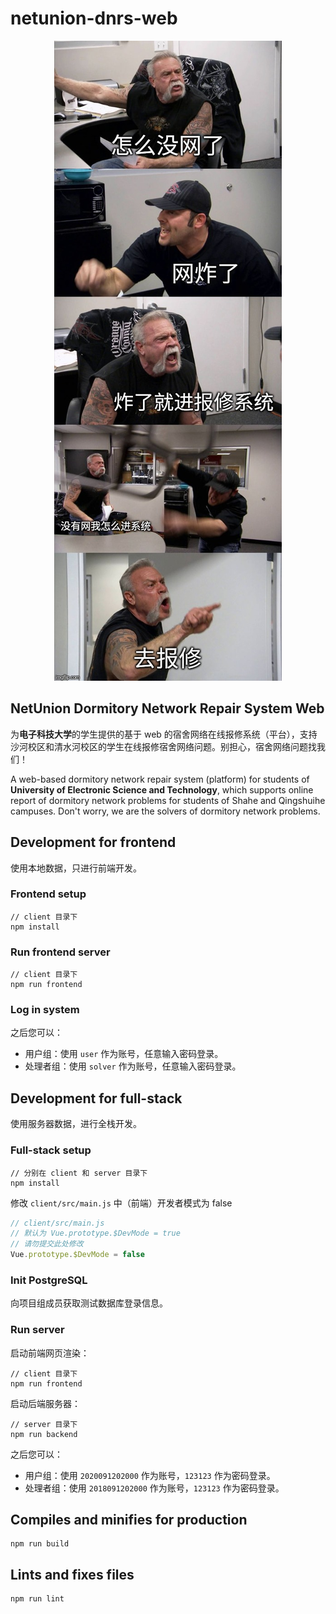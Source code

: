 # netunion-dnrs-web

<div align=center>

  <img src="./client/src/assets/networkOff.jpg" alt="你没网啦？"/>

</div>

## NetUnion Dormitory Network Repair System Web

为**电子科技大学**的学生提供的基于 web 的宿舍网络在线报修系统（平台），支持沙河校区和清水河校区的学生在线报修宿舍网络问题。别担心，宿舍网络问题找我们！

A web-based dormitory network repair system (platform) for students of **University of Electronic Science and Technology**, which supports online report of dormitory network problems for students of Shahe and Qingshuihe campuses. Don't worry, we are the solvers of dormitory network problems.

## Development for frontend

使用本地数据，只进行前端开发。

### Frontend setup

``` node
// client 目录下
npm install
```

### Run frontend server

``` node
// client 目录下
npm run frontend
```

### Log in system

之后您可以：

- 用户组：使用 `user` 作为账号，任意输入密码登录。
- 处理者组：使用 `solver` 作为账号，任意输入密码登录。

## Development for full-stack

使用服务器数据，进行全栈开发。

### Full-stack setup

``` node
// 分别在 client 和 server 目录下
npm install
```

修改 `client/src/main.js` 中（前端）开发者模式为 false

``` js
// client/src/main.js
// 默认为 Vue.prototype.$DevMode = true
// 请勿提交此处修改
Vue.prototype.$DevMode = false
```

### Init PostgreSQL

向项目组成员获取测试数据库登录信息。

### Run server

启动前端网页渲染：

``` node
// client 目录下
npm run frontend
```

启动后端服务器：

``` node
// server 目录下
npm run backend
```

之后您可以：

- 用户组：使用 `2020091202000` 作为账号，`123123` 作为密码登录。
- 处理者组：使用 `2018091202000` 作为账号，`123123` 作为密码登录。

## Compiles and minifies for production

``` node
npm run build
```

## Lints and fixes files

``` node
npm run lint
```
